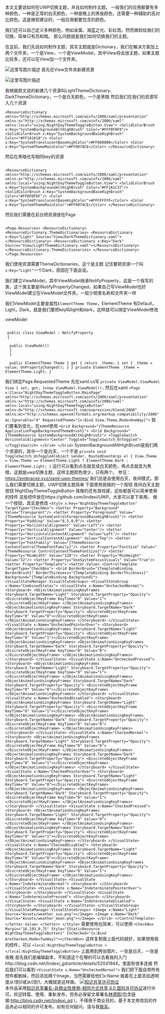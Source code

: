 本文主要说如何在UWP切换主题，并且如何制作主题。 一般我们的应用都要有多种颜色，一种是正常的白天颜色，一种是晚上的黑夜颜色，还需要一种辅助的高对比颜色。这是微软建议的，一般应用都要包含的颜色。

 我们还可以自己定义多种颜色，例如金属、海蓝之光、彩虹雨。然而微软给我们的切换，简单只有亮和暗。 那么问题就是我们如何切换我们的主题。

 在这前，我们先说如何制作主题，其实主题就是Dictionary，我们在解决方案加上两个文件夹，一个是View，一个是ViewModel，其中View将会放主题，如果主题比较多，还可以在View加一个文件夹。

 ![这里写图片描述](http://img.blog.csdn.net/20160728161505206) 首先在View文件夹新建资源

 ![这里写图片描述](http://img.blog.csdn.net/20160728161516093) 

我根据原文说的新建几个资源叫LightThemeDictionary、DarkThemeDictionary，一个是白天颜色，一个是黑暗 然后我们在我们的资源写入几个资源

 ```
 <ResourceDictionary xmlns="http://schemas.microsoft.com/winfx/2006/xaml/presentation" xmlns:x="http://schemas.microsoft.com/winfx/2006/xaml" xmlns:local="using:NightDayThemeToggleButton.View"> <SolidColorBrush x:Key="SystemBackgroundAltHighBrush" Color="#FFF0F0F0"/> <SolidColorBrush x:Key="SystemBackgroundBaseHighBrush" Color="#FF101010"/> <Color x:Key="SystemTranslucentBaseHighColor">#FF000000</Color> <Color x:Key="SystemThemeMainColor">#FF0074CE</Color> </ResourceDictionary>

 ```

 然后在黑暗也写相同key的资源

 ``` 

<ResourceDictionary xmlns="http://schemas.microsoft.com/winfx/2006/xaml/presentation" xmlns:x="http://schemas.microsoft.com/winfx/2006/xaml" xmlns:local="using:NightDayThemeToggleButton.View"> <SolidColorBrush x:Key="SystemBackgroundAltHighBrush" Color="#FF1A1C37"/> <SolidColorBrush x:Key="SystemBackgroundBaseHighBrush" Color="#FFDFDFDF"/> <Color x:Key="SystemTranslucentBaseHighColor">#FFFFFFFF</Color> <Color x:Key="SystemThemeMainColor">#FF0074CE</Color> </ResourceDictionary> 
```

 然后我们需要在前台把资源放在Page 

``` 

<Page.Resources> <ResourceDictionary> <ResourceDictionary.ThemeDictionaries> <ResourceDictionary x:Key="Light" Source="View/DarkThemeDictionary.xaml"></ResourceDictionary> <ResourceDictionary x:Key="Dark" Source="View/LightThemeDictionary.xaml"></ResourceDictionary> </ResourceDictionary.ThemeDictionaries> </ResourceDictionary> </Page.Resources>

 ``` 

我们使用资源需要ThemeDictionaries，这个是主题 记住要把资源一个叫`x:Key="Light"`一个Dark，原因在下面会说。

 我们建立ViewModel，其中ViewModel继承NotifyProperty，这是一个我写的类，这个类主要是INotifyPropertyChanged，如果自己写ViewModel也好 ViewModel建立在ViewModel文件夹，一般少把类名称和文件夹一样

 我们ViewModel主要是属性`ElementTheme Theme`，ElementTheme 有Default，Light，Dark，就是我们要把key叫light和dark，这样就可以绑定ViewModel修改

 viewModel 

```

 public class ViewModel : NotifyProperty
 { 

  public ViewModel()
  {
  } 

  public ElementTheme Theme { get { return _theme; } set { _theme = value; OnPropertyChanged(); } } private ElementTheme _theme = ElementTheme.Light; }

``` 

我们绑定Page.RequestedTheme 先在xaml.cs写 ``` private ViewModel.ViewModel View { set; get; }=new ViewModel.ViewModel(); ``` 然后在xaml ``` <Page x:Class="NightDayThemeToggleButton.MainPage" xmlns="http://schemas.microsoft.com/winfx/2006/xaml/presentation" xmlns:x="http://schemas.microsoft.com/winfx/2006/xaml" xmlns:local="using:NightDayThemeToggleButton" xmlns:d="http://schemas.microsoft.com/expression/blend/2008" xmlns:mc="http://schemas.openxmlformats.org/markup-compatibility/2006" mc:Ignorable="d" RequestedTheme="{x:Bind View.Theme,Mode=OneWay}"> ``` 我们要看到变化，在xaml使用 ``` <Grid Background="{ThemeResource ApplicationPageBackgroundThemeBrush}"> <Grid Background="{ThemeResource SystemBackgroundAltHighBrush}"> <ToggleSwitch HorizontalAlignment="Center" Toggled="ToggleSwitch_OnToggled"></ToggleSwitch> </Grid> </Grid> ``` SystemBackgroundAltHighBrush是我们两个资源的，其中一个是白天，一个不是 ``` private void ToggleSwitch_OnToggled(object sender, RoutedEventArgs e) { View.Theme = View.Theme == ElementTheme.Light ? ElementTheme.Dark : ElementTheme.Light; } ``` 运行可以看到点击就变成白天颜色，再点击就变为黑暗，这就是uwp切换主题，这样主题颜色很少，只有两个。 参见：https://embracez.xyz/xaml-uwp-themes/ 我们总是会使用白天，夜间模式，那么我们需要切换主题，UWP切换主题简单 下面使用我做的一个按钮 夜间白天主题按钮 NightDayThemeToggleButton 我做的还有游戏键，这些都是可以简单使用的控件 这些控件放在https://github.com/lindexi/UWP，大家可以拿下来用。 做一个按钮，其实是修改 ``` <Style x:Key="NightDayThemeToggleButton" TargetType="CheckBox"> <Setter Property="Background" Value="Transparent"/> <Setter Property="Foreground" Value="{ThemeResource SystemControlForegroundBaseHighBrush}"/> <Setter Property="Padding" Value="8,5,0,0"/> <Setter Property="HorizontalAlignment" Value="Left"/> <Setter Property="VerticalAlignment" Value="Center"/> <Setter Property="HorizontalContentAlignment" Value="Left"/> <Setter Property="VerticalContentAlignment" Value="Top"/> <Setter Property="FontFamily" Value="{ThemeResource ContentControlThemeFontFamily}"/> <Setter Property="FontSize" Value="{ThemeResource ControlContentThemeFontSize}"/> <Setter Property="MinWidth" Value="120"/> <Setter Property="MinHeight" Value="32"/> <Setter Property="UseSystemFocusVisuals" Value="True"/> <Setter Property="Template"> <Setter.Value> <ControlTemplate TargetType="CheckBox"> <Grid BorderBrush="{TemplateBinding BorderBrush}" BorderThickness="{TemplateBinding BorderThickness}" Background="{TemplateBinding Background}"> <VisualStateManager.VisualStateGroups> <VisualStateGroup x:Name="CombinedStates"> <VisualState x:Name="UncheckedNormal"> <Storyboard> <ObjectAnimationUsingKeyFrames Storyboard.TargetName="Light" Storyboard.TargetProperty="Opacity"> <DiscreteObjectKeyFrame KeyTime="0" Value="1"></DiscreteObjectKeyFrame> </ObjectAnimationUsingKeyFrames> <ObjectAnimationUsingKeyFrames Storyboard.TargetName="Dark" Storyboard.TargetProperty="Opacity"> <DiscreteObjectKeyFrame KeyTime="0" Value="0"></DiscreteObjectKeyFrame> </ObjectAnimationUsingKeyFrames> </Storyboard> </VisualState> <VisualState x:Name="UncheckedPointerOver"> <Storyboard> <ObjectAnimationUsingKeyFrames Storyboard.TargetName="Light" Storyboard.TargetProperty="Opacity"> <DiscreteObjectKeyFrame KeyTime="0" Value="1"></DiscreteObjectKeyFrame> </ObjectAnimationUsingKeyFrames> <ObjectAnimationUsingKeyFrames Storyboard.TargetName="Dark" Storyboard.TargetProperty="Opacity"> <DiscreteObjectKeyFrame KeyTime="0" Value="0"></DiscreteObjectKeyFrame> </ObjectAnimationUsingKeyFrames> </Storyboard> </VisualState> <VisualState x:Name="UncheckedPressed"> <Storyboard> <ObjectAnimationUsingKeyFrames Storyboard.TargetName="Light" Storyboard.TargetProperty="Opacity"> <DiscreteObjectKeyFrame KeyTime="0" Value="1"></DiscreteObjectKeyFrame> </ObjectAnimationUsingKeyFrames> <ObjectAnimationUsingKeyFrames Storyboard.TargetName="Dark" Storyboard.TargetProperty="Opacity"> <DiscreteObjectKeyFrame KeyTime="0" Value="0"></DiscreteObjectKeyFrame> </ObjectAnimationUsingKeyFrames> </Storyboard> </VisualState> <VisualState x:Name="UncheckedDisabled"> <Storyboard> <ObjectAnimationUsingKeyFrames Storyboard.TargetName="Light" Storyboard.TargetProperty="Opacity"> <DiscreteObjectKeyFrame KeyTime="0" Value="1"></DiscreteObjectKeyFrame> </ObjectAnimationUsingKeyFrames> <ObjectAnimationUsingKeyFrames Storyboard.TargetName="Dark" Storyboard.TargetProperty="Opacity"> <DiscreteObjectKeyFrame KeyTime="0" Value="0"></DiscreteObjectKeyFrame> </ObjectAnimationUsingKeyFrames> </Storyboard> </VisualState> <VisualState x:Name="CheckedNormal"> <Storyboard> <ObjectAnimationUsingKeyFrames Storyboard.TargetName="Light" Storyboard.TargetProperty="Opacity"> <DiscreteObjectKeyFrame KeyTime="0" Value="0"></DiscreteObjectKeyFrame> </ObjectAnimationUsingKeyFrames> <ObjectAnimationUsingKeyFrames Storyboard.TargetName="Dark" Storyboard.TargetProperty="Opacity"> <DiscreteObjectKeyFrame KeyTime="0" Value="1"></DiscreteObjectKeyFrame> </ObjectAnimationUsingKeyFrames> </Storyboard> </VisualState> <VisualState x:Name="CheckedPointerOver"> <Storyboard> <ObjectAnimationUsingKeyFrames Storyboard.TargetName="Light" Storyboard.TargetProperty="Opacity"> <DiscreteObjectKeyFrame KeyTime="0" Value="0"></DiscreteObjectKeyFrame> </ObjectAnimationUsingKeyFrames> <ObjectAnimationUsingKeyFrames Storyboard.TargetName="Dark" Storyboard.TargetProperty="Opacity"> <DiscreteObjectKeyFrame KeyTime="0" Value="1"></DiscreteObjectKeyFrame> </ObjectAnimationUsingKeyFrames> </Storyboard> </VisualState> <VisualState x:Name="CheckedPressed"> <Storyboard> <ObjectAnimationUsingKeyFrames Storyboard.TargetName="Light" Storyboard.TargetProperty="Opacity"> <DiscreteObjectKeyFrame KeyTime="0" Value="0"></DiscreteObjectKeyFrame> </ObjectAnimationUsingKeyFrames> <ObjectAnimationUsingKeyFrames Storyboard.TargetName="Dark" Storyboard.TargetProperty="Opacity"> <DiscreteObjectKeyFrame KeyTime="0" Value="1"></DiscreteObjectKeyFrame> </ObjectAnimationUsingKeyFrames> </Storyboard> </VisualState> <VisualState x:Name="CheckedDisabled"> <Storyboard> <ObjectAnimationUsingKeyFrames Storyboard.TargetName="Light" Storyboard.TargetProperty="Opacity"> <DiscreteObjectKeyFrame KeyTime="0" Value="0"></DiscreteObjectKeyFrame> </ObjectAnimationUsingKeyFrames> <ObjectAnimationUsingKeyFrames Storyboard.TargetName="Dark" Storyboard.TargetProperty="Opacity"> <DiscreteObjectKeyFrame KeyTime="0" Value="1"></DiscreteObjectKeyFrame> </ObjectAnimationUsingKeyFrames> </Storyboard> </VisualState> <VisualState x:Name="IndeterminateNormal"> <Storyboard> </Storyboard> </VisualState> <VisualState x:Name="IndeterminatePointerOver"> <Storyboard> </Storyboard> </VisualState> <VisualState x:Name="IndeterminatePressed"> <Storyboard> </Storyboard> </VisualState> <VisualState x:Name="IndeterminateDisabled"> <Storyboard> </Storyboard> </VisualState> </VisualStateGroup> </VisualStateManager.VisualStateGroups> <Image x:Name="Light" Source="Assets/weather_sun.png"></Image> <Image x:Name="Dark" Source="Assets/weather_moon.png"></Image> </Grid> </ControlTemplate> </Setter.Value> </Setter> </Style> ``` 需要使用也简单，可以使用 ``` <CheckBox Margin="16,193,0,75" Style="{StaticResource NightDayThemeToggleButton}" IsChecked="{x:Bind AreChecked,Mode=TwoWay}"></CheckBox> ``` 这样复制我上面代码就好，如果想用我的控件，可以 ``` <local:NightDayThemeToggleButton ></local:NightDayThemeToggleButton> ``` 上面用到两张图片，一张是白天，一张是夜晚 首先我们是编辑副本，不知道这个在哪的可以去看我的入门http://blog.csdn.net/lindexi_gd/article/details/52041944，里面有很多连接 然后我们可以看到 ``` <VisualState x:Name="UncheckedNormal"> ``` 我们把下面自带所有控件都删掉，然后添加两个Image，当然需要给他们x:Name 接着在上面添加透明度从1到0或从0到1，大概就是这样做。 <a rel="license" href="http://creativecommons.org/licenses/by-nc-sa/4.0/"><img alt="知识共享许可协议" style="border-width:0" src="https://i.creativecommons.org/l/by-nc-sa/4.0/88x31.png" /></a><br />本作品采用<a rel="license" href="http://creativecommons.org/licenses/by-nc-sa/4.0/">知识共享署名-非商业性使用-相同方式共享 4.0 国际许可协议</a>进行许可。欢迎转载、使用、重新发布，但务必保留文章署名[林德熙](http://blog.csdn.net/lindexi_gd)(包含链接:http://blog.csdn.net/lindexi_gd )，不得用于商业目的，基于本文修改后的作品务必以相同的许可发布。如有任何疑问，请与我[联系](mailto:lindexi_gd@163.com)。